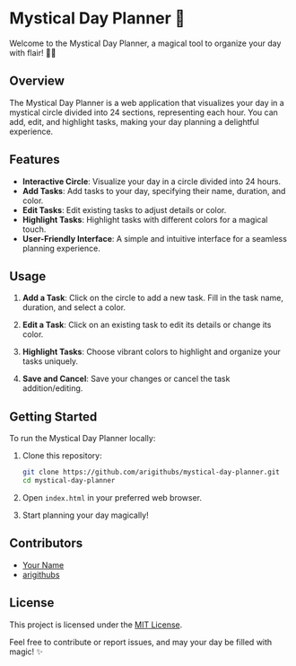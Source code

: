 # Mystical Day Planner 🌟

Welcome to the Mystical Day Planner, a magical tool to organize your day with flair! 🧙‍♂️

## Overview

The Mystical Day Planner is a web application that visualizes your day in a mystical circle divided into 24 sections, representing each hour. You can add, edit, and highlight tasks, making your day planning a delightful experience.

## Features

- **Interactive Circle**: Visualize your day in a circle divided into 24 hours.
- **Add Tasks**: Add tasks to your day, specifying their name, duration, and color.
- **Edit Tasks**: Edit existing tasks to adjust details or color.
- **Highlight Tasks**: Highlight tasks with different colors for a magical touch.
- **User-Friendly Interface**: A simple and intuitive interface for a seamless planning experience.

## Usage

1. **Add a Task**: Click on the circle to add a new task. Fill in the task name, duration, and select a color.

2. **Edit a Task**: Click on an existing task to edit its details or change its color.

3. **Highlight Tasks**: Choose vibrant colors to highlight and organize your tasks uniquely.

4. **Save and Cancel**: Save your changes or cancel the task addition/editing.

## Getting Started

To run the Mystical Day Planner locally:

1. Clone this repository:

    ```bash
    git clone https://github.com/arigithubs/mystical-day-planner.git
    cd mystical-day-planner
    ```

2. Open `index.html` in your preferred web browser.

3. Start planning your day magically!

## Contributors

- [Your Name](https://github.com/YOUR_USERNAME)
- [arigithubs](https://github.com/arigithubs)

## License

This project is licensed under the [MIT License](LICENSE).

Feel free to contribute or report issues, and may your day be filled with magic! ✨
